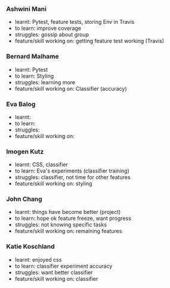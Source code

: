 ### Ashwini Mani
- learnt: Pytest, feature tests, storing Env in Travis
- to learn: improve coverage
- struggles: gossip about group
- feature/skill working on: getting feature test working (Travis)

### Bernard Malhame
- learnt: Pytest
- to learn: Styling
- struggles: learning more
- feature/skill working on: Classifier (accuracy)

### Eva Balog
- learnt:
- to learn:
- struggles:
- feature/skill working on:

### Imogen Kutz
- learnt: CSS, classifier
- to learn: Eva's experiments (classifier training)
- struggles: classifier, not time for other features
- feature/skill working on: styling

### John Chang
- learnt: things have become better (project)
- to learn: hope ok feature freeze, want progress
- struggles: not knowing specific tasks
- feature/skill working on: remaining features

### Katie Koschland
- learnt: enjoyed css
- to learn: classifier experiment accuracy
- struggles: want better classifier
- feature/skill working on: classifier
